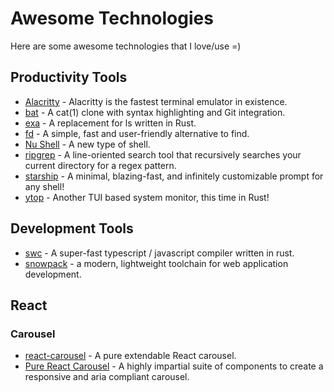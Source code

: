 # Awesome Technologies

Here are some awesome technologies that I love/use =)

## Productivity Tools
- [Alacritty](https://github.com/alacritty/alacritty) - Alacritty is the fastest terminal emulator in existence.
- [bat](https://github.com/sharkdp/bat) - A cat(1) clone with syntax highlighting and Git integration. 
- [exa](https://github.com/ogham/exa) - A replacement for ls written in Rust.
- [fd](https://github.com/sharkdp/fd) - A simple, fast and user-friendly alternative to find.
- [Nu Shell](https://github.com/nushell/nushell) - A new type of shell.
- [ripgrep](https://github.com/BurntSushi/ripgrep) - A line-oriented search tool that recursively searches your current directory for a regex pattern.
- [starship](https://github.com/starship/starship) - A minimal, blazing-fast, and infinitely customizable prompt for any shell!
- [ytop](https://github.com/cjbassi/ytop) - Another TUI based system monitor, this time in Rust!

## Development Tools
- [swc](https://github.com/swc-project/swc) - A super-fast typescript / javascript compiler written in rust.
- [snowpack](https://github.com/pikapkg/snowpack) - a modern, lightweight toolchain for web application development.

## React

### Carousel
- [react-carousel](https://github.com/brainhubeu/react-carousel) - A pure extendable React carousel.
- [Pure React Carousel](https://github.com/express-labs/pure-react-carousel) - A highly impartial suite of components to create a responsive and aria compliant carousel.
